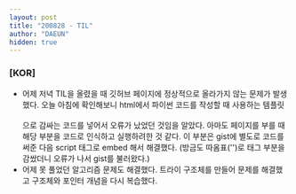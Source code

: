 ```yaml
---
layout: post
title: "200828 - TIL"
author: "DAEUN"
hidden: true
---
```


### [KOR]
* 어제 저녁 TIL을 올렸을 때 깃허브 페이지에 정상적으로 올라가지 않는 문제가 발생했다. 오늘 아침에 확인해보니 html에서 파이썬 코드를 작성할 때 사용하는 템플릿 
<br><script src="https://gist.github.com/shalo1040/b2a2a6fb956c79ccbb4b675f2295d74c.js"></script><br>
으로 감싸는 코드를 넣어서 오류가 났었던 것임을 알았다. 아마도 페이지를 부를 때 해당 부분을 코드로 인식하고 실행하려한 것 같다. 이 부분은 gist에 별도로 코드를 써준 다음 script 태그로 embed 해서 해결했다. (방금도 따옴표('')로 태그 부분을 감쌌더니 오류가 나서 gist를 불러왔다.)
* 어제 못 풀었던 알고리즘 문제도 해결했다. 트라이 구조체를 만들어 문제를 해결했고 구조체와 포인터 개념을 다시 복습했다.
